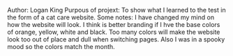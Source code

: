Author: Logan King
Purpous of projext: To show what I learned to the test in the form of a cat care website.
Some notes: I have changed my mind on how the website will look. I think is better branding if I hve the base colors of orange, yellow, white and black. Too many colors will make the website look too out of place and dull when switching pages. Also I was in a spooky mood so the colors match the month.